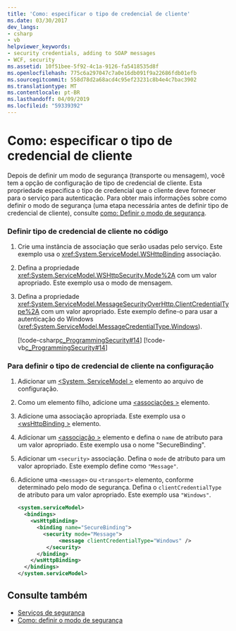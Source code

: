 ```yaml
---
title: 'Como: especificar o tipo de credencial de cliente'
ms.date: 03/30/2017
dev_langs:
- csharp
- vb
helpviewer_keywords:
- security credentials, adding to SOAP messages
- WCF, security
ms.assetid: 10f51bee-5f92-4c1a-9126-fa5418535d8f
ms.openlocfilehash: 775c6a297047c7a0e16db091f9a22686fdb01efb
ms.sourcegitcommit: 558d78d2a68acd4c95ef23231c8b4e4c7bac3902
ms.translationtype: MT
ms.contentlocale: pt-BR
ms.lasthandoff: 04/09/2019
ms.locfileid: "59339392"
---
```

# <a name="how-to-specify-the-client-credential-type"></a>Como: especificar o tipo de credencial de cliente
Depois de definir um modo de segurança (transporte ou mensagem), você tem a opção de configuração de tipo de credencial de cliente. Esta propriedade especifica o tipo de credencial que o cliente deve fornecer para o serviço para autenticação. Para obter mais informações sobre como definir o modo de segurança (uma etapa necessária antes de definir tipo de credencial de cliente), consulte [como: Definir o modo de segurança](../../../docs/framework/wcf/how-to-set-the-security-mode.md).  
  
### <a name="to-set-the-client-credential-type-in-code"></a>Definir tipo de credencial de cliente no código  
  
1. Crie uma instância de associação que serão usadas pelo serviço. Este exemplo usa o <xref:System.ServiceModel.WSHttpBinding> associação.  
  
2. Defina a propriedade <xref:System.ServiceModel.WSHttpSecurity.Mode%2A> com um valor apropriado. Este exemplo usa o modo de mensagem.  
  
3. Defina a propriedade <xref:System.ServiceModel.MessageSecurityOverHttp.ClientCredentialType%2A> com um valor apropriado. Este exemplo define-o para usar a autenticação do Windows (<xref:System.ServiceModel.MessageCredentialType.Windows>).  
  
     [!code-csharp[c_ProgrammingSecurity#14](../../../samples/snippets/csharp/VS_Snippets_CFX/c_programmingsecurity/cs/source.cs#14)]
     [!code-vb[c_ProgrammingSecurity#14](../../../samples/snippets/visualbasic/VS_Snippets_CFX/c_programmingsecurity/vb/source.vb#14)]  
  
### <a name="to-set-the-client-credential-type-in-configuration"></a>Para definir o tipo de credencial de cliente na configuração  
  
1. Adicionar um [ \<System. ServiceModel >](../../../docs/framework/configure-apps/file-schema/wcf/system-servicemodel.md) elemento ao arquivo de configuração.  
  
2. Como um elemento filho, adicione uma [ \<associações >](../../../docs/framework/configure-apps/file-schema/wcf/bindings.md) elemento.  
  
3. Adicione uma associação apropriada. Este exemplo usa o [ \<wsHttpBinding >](../../../docs/framework/configure-apps/file-schema/wcf/wshttpbinding.md) elemento.  
  
4. Adicionar um [ \<associação >](../../../docs/framework/misc/binding.md) elemento e defina o `name` de atributo para um valor apropriado. Este exemplo usa o nome "SecureBinding".  
  
5. Adicionar um `<security>` associação. Defina o `mode` de atributo para um valor apropriado. Este exemplo define como `"Message"`.  
  
6. Adicione uma `<message>` ou `<transport>` elemento, conforme determinado pelo modo de segurança. Defina o `clientCredentialType` de atributo para um valor apropriado. Este exemplo usa `"Windows"`.  
  
    ```xml  
    <system.serviceModel>  
      <bindings>  
        <wsHttpBinding>  
          <binding name="SecureBinding">  
            <security mode="Message">  
                 <message clientCredentialType="Windows" />  
             </security>  
          </binding>  
        </wsHttpBinding>  
      </bindings>  
    </system.serviceModel>  
    ```  
  
## <a name="see-also"></a>Consulte também

- [Serviços de segurança](../../../docs/framework/wcf/securing-services.md)
- [Como: definir o modo de segurança](../../../docs/framework/wcf/how-to-set-the-security-mode.md)
